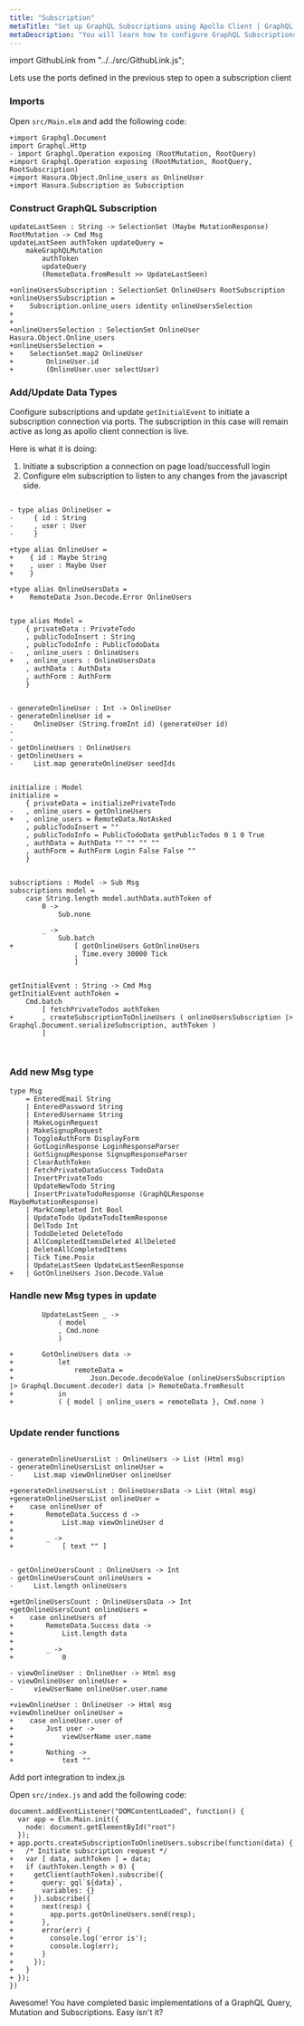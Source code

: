 ```yaml
---
title: "Subscription"
metaTitle: "Set up GraphQL Subscriptions using Apollo Client | GraphQL Elm Tutorial"
metaDescription: "You will learn how to configure GraphQL Subscriptions using Apollo Client by installing dependencies like apollo-link-ws, subscriptions-transport-ws. This will also have authorization token setup"
---
```


import GithubLink from "../../src/GithubLink.js";

Lets use the ports defined in the previous step to open a subscription client


### Imports

Open `src/Main.elm` and add the following code:

<GithubLink link="https://github.com/hasura/graphql-engine/blob/master/community/learn/graphql-tutorials/tutorials/elm-graphql/app-final/src/Main.elm" text="src/Main.elm" />

```
+import Graphql.Document
import Graphql.Http
- import Graphql.Operation exposing (RootMutation, RootQuery)
+import Graphql.Operation exposing (RootMutation, RootQuery, RootSubscription)
+import Hasura.Object.Online_users as OnlineUser
+import Hasura.Subscription as Subscription
```

### Construct GraphQL Subscription

```
updateLastSeen : String -> SelectionSet (Maybe MutationResponse) RootMutation -> Cmd Msg
updateLastSeen authToken updateQuery =
    makeGraphQLMutation
        authToken
        updateQuery
        (RemoteData.fromResult >> UpdateLastSeen)

+onlineUsersSubscription : SelectionSet OnlineUsers RootSubscription
+onlineUsersSubscription =
+    Subscription.online_users identity onlineUsersSelection
+
+
+onlineUsersSelection : SelectionSet OnlineUser Hasura.Object.Online_users
+onlineUsersSelection =
+    SelectionSet.map2 OnlineUser
+        OnlineUser.id
+        (OnlineUser.user selectUser)

```

### Add/Update Data Types

Configure subscriptions and update `getInitialEvent` to initiate a subscription connection via ports. The subscription in this case will remain active as long as apollo client connection is live.

Here is what it is doing:
  1) Initiate a subscription a connection on page load/successfull login
  2) Configure elm subscription to listen to any changes from the javascript side.

```

- type alias OnlineUser =
-     { id : String
-     , user : User
-     }

+type alias OnlineUser =
+    { id : Maybe String
+    , user : Maybe User
+    }

+type alias OnlineUsersData =
+    RemoteData Json.Decode.Error OnlineUsers


type alias Model =
    { privateData : PrivateTodo
    , publicTodoInsert : String
    , publicTodoInfo : PublicTodoData
-   , online_users : OnlineUsers
+   , online_users : OnlineUsersData
    , authData : AuthData
    , authForm : AuthForm
    }


- generateOnlineUser : Int -> OnlineUser
- generateOnlineUser id =
-     OnlineUser (String.fromInt id) (generateUser id)
- 
- 
- getOnlineUsers : OnlineUsers
- getOnlineUsers =
-     List.map generateOnlineUser seedIds


initialize : Model
initialize =
    { privateData = initializePrivateTodo
-   , online_users = getOnlineUsers
+   , online_users = RemoteData.NotAsked
    , publicTodoInsert = ""
    , publicTodoInfo = PublicTodoData getPublicTodos 0 1 0 True
    , authData = AuthData "" "" "" ""
    , authForm = AuthForm Login False False ""
    }


subscriptions : Model -> Sub Msg
subscriptions model =
    case String.length model.authData.authToken of
        0 ->
            Sub.none

        _ ->
            Sub.batch
+               [ gotOnlineUsers GotOnlineUsers
                , Time.every 30000 Tick
                ]


getInitialEvent : String -> Cmd Msg
getInitialEvent authToken =
    Cmd.batch
        [ fetchPrivateTodos authToken
+       , createSubscriptionToOnlineUsers ( onlineUsersSubscription |> Graphql.Document.serializeSubscription, authToken )
        ]



```

### Add new Msg type

```
type Msg
    = EnteredEmail String
    | EnteredPassword String
    | EnteredUsername String
    | MakeLoginRequest
    | MakeSignupRequest
    | ToggleAuthForm DisplayForm
    | GotLoginResponse LoginResponseParser
    | GotSignupResponse SignupResponseParser
    | ClearAuthToken
    | FetchPrivateDataSuccess TodoData
    | InsertPrivateTodo
    | UpdateNewTodo String
    | InsertPrivateTodoResponse (GraphQLResponse MaybeMutationResponse)
    | MarkCompleted Int Bool
    | UpdateTodo UpdateTodoItemResponse
    | DelTodo Int
    | TodoDeleted DeleteTodo
    | AllCompletedItemsDeleted AllDeleted
    | DeleteAllCompletedItems
    | Tick Time.Posix
    | UpdateLastSeen UpdateLastSeenResponse
+   | GotOnlineUsers Json.Decode.Value
```


### Handle new Msg types in update

```
        UpdateLastSeen _ ->
            ( model
            , Cmd.none
            )

+       GotOnlineUsers data ->
+           let
+               remoteData =
+                   Json.Decode.decodeValue (onlineUsersSubscription |> Graphql.Document.decoder) data |> RemoteData.fromResult
+           in
+           ( { model | online_users = remoteData }, Cmd.none )


```

### Update render functions

```

- generateOnlineUsersList : OnlineUsers -> List (Html msg)        
- generateOnlineUsersList onlineUser =
-     List.map viewOnlineUser onlineUser

+generateOnlineUsersList : OnlineUsersData -> List (Html msg)
+generateOnlineUsersList onlineUser =
+    case onlineUser of
+        RemoteData.Success d ->
+            List.map viewOnlineUser d
+
+        _ ->
+            [ text "" ]	


- getOnlineUsersCount : OnlineUsers -> Int
- getOnlineUsersCount onlineUsers =
-     List.length onlineUsers

+getOnlineUsersCount : OnlineUsersData -> Int
+getOnlineUsersCount onlineUsers =
+    case onlineUsers of
+        RemoteData.Success data ->
+            List.length data
+
+        _ ->
+            0

- viewOnlineUser : OnlineUser -> Html msg
- viewOnlineUser onlineUser =
-     viewUserName onlineUser.user.name

+viewOnlineUser : OnlineUser -> Html msg
+viewOnlineUser onlineUser =
+    case onlineUser.user of
+        Just user ->
+            viewUserName user.name
+
+        Nothing ->
+            text ""

```

Add port integration to index.js

Open `src/index.js` and add the following code:

<GithubLink link="https://github.com/hasura/graphql-engine/blob/master/community/learn/graphql-tutorials/tutorials/elm-graphql/app-final/src/index.js" text="src/index.js" />

```
document.addEventListener("DOMContentLoaded", function() {
  var app = Elm.Main.init({
    node: document.getElementById("root")
  });
+ app.ports.createSubscriptionToOnlineUsers.subscribe(function(data) {
+   /* Initiate subscription request */
+   var [ data, authToken ] = data;
+   if (authToken.length > 0) {
+     getClient(authToken).subscribe({
+       query: gql`${data}`,
+       variables: {}
+     }).subscribe({
+       next(resp) {
+         app.ports.gotOnlineUsers.send(resp);
+       },
+       error(err) {
+         console.log('error is');
+         console.log(err);
+       }
+     });
+   }
+ });
})
```

Awesome! You have completed basic implementations of a GraphQL Query, Mutation and Subscriptions. Easy isn't it?
